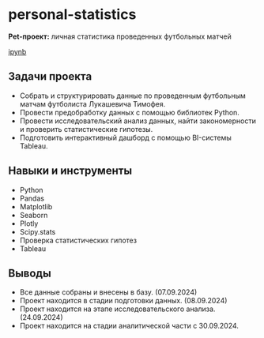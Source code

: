 # personal-statistics

**Pet-проект:** личная статистика проведенных футбольных матчей

[ipynb](https://github.com/tsimaf/personal-statistics/blob/main/statistics_lukashevich.ipynb)

## Задачи проекта
- Собрать и структурировать данные по проведенным футбольным матчам футболиста Лукашевича Тимофея.
- Провести предобработку данных с помощью библиотек Python.
- Провести исследовательский анализ данных, найти закономерности и проверить статистические гипотезы.
- Подготовить интерактивный дашборд с помощью BI-системы Tableau.

## Навыки и инструменты
- Python
- Pandas
- Matplotlib
- Seaborn
- Plotly
- Scipy.stats
- Проверка статистических гипотез
- Tableau

## Выводы

- Все данные собраны и внесены в базу. (07.09.2024)
- Проект находится в стадии подготовки данных. (08.09.2024)
- Проект находится на этапе исследовательского анализа. (24.09.2024)
- Проект находится на стадии аналитической части с 30.09.2024.
